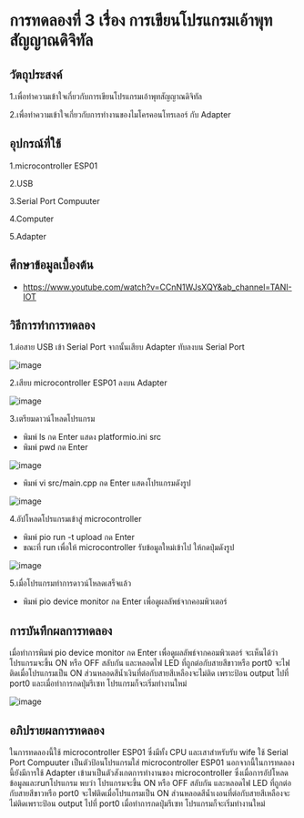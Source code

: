 # การทดลองที่ 3 เรื่อง การเขียนโปรแกรมเอ้าพุทสัญญาณดิจิทัล
## วัตถุประสงค์
1.เพื่อทำความเข้าใจเกี่ยวกับการเขียนโปรแกรมเอ้าพุทสัญญาณดิจิทัล

2.เพื่อทำความเข้าใจเกี่ยวกับการทำงานของไมโครคอนโทรเลอร์ กับ Adapter

## อุปกรณ์ที่ใช้ 
1.microcontroller ESP01

2.USB

3.Serial Port Compuuter

4.Computer

5.Adapter

## ศึกษาข้อมูลเบื้องต้น
* https://www.youtube.com/watch?v=CCnN1WJsXQY&ab_channel=TANI-IOT

## วิธีการทำการทดลอง
1.ต่อสาย USB เข้า Serial Port จากนั้นเสียบ Adapter ทับลงบน Serial Port

![image](https://user-images.githubusercontent.com/80879788/112347789-c1236600-8cf9-11eb-86db-a88de73a826b.png)

2.เสียบ microcontroller ESP01 ลงบน Adapter

![image](https://user-images.githubusercontent.com/80879788/112348112-1a8b9500-8cfa-11eb-9a3d-aa04c43143b6.png)

3.เตรียมดาวน์โหลดโปรแกรม
  * พิมพ์ ls กด Enter แสดง platformio.ini src
  * พิมพ์ pwd กด Enter

![image](https://user-images.githubusercontent.com/80879788/112354866-b2d84880-8cff-11eb-9cc4-10073d46a679.png)
  
  * พิมพ์ vi src/main.cpp กด Enter แสดงโปรแกรมดังรูป

![image](https://user-images.githubusercontent.com/80879788/112355130-f16e0300-8cff-11eb-9ac2-f8b57ca0a611.png)

4.อัปโหลดโปรแกรมเข้าสู่ microcontroller
  * พิมพ์ pio run -t upload กด Enter
  * ขณะที่ run เพื่อให้ microcontroller รับข้อมูลใหม่เข้าไป ให้กดปุ่มดังรูป
  
![image](https://user-images.githubusercontent.com/80879788/112356324-14e57d80-8d01-11eb-8933-16e3e6031db3.png)

5.เมื่อโปรแกรมทำการดาวน์โหลดเสร็จแล้ว
  * พิมพ์ pio device monitor กด Enter เพื่อดูผลลัพธ์จากคอมพิวเตอร์

## การบันทึกผลการทดลอง
เมื่อทำการพิมพ์ pio device monitor กด Enter เพื่อดูผลลัพธ์จากคอมพิวเตอร์ จะเห็นได้ว่าโปรแกรมจะขึ้น ON หรือ OFF สลับกัน และหลอดไฟ LED ที่ถูกต่อกับสายสีขาวหรือ port0 จะไฟติดเมื่อโปรแกรมเป็น ON ส่วนหลอดสีน้ำเงินที่ต่อกับสายสีเหลืองจะไม่ติด เพราะป้อน output ไปที่ port0 และเมื่อทำการกดปุ่มรีเซท โปรแกรมก็จะเริ่มทำงานใหม่

![image](https://user-images.githubusercontent.com/80879788/112356970-b076ee00-8d01-11eb-8df2-ae989d0a6ddd.png)

## อภิปรายผลการทดลอง
ในการทดลองนี้ใช้ microcontroller ESP01 ซึ่งมีทั้ง CPU และเสาสำหรับรับ wife ใช้ Serial Port Compuuter เป็นตัวป้อนโปรแกรมใส่ microcontroller ESP01 นอกจากนี้ในการทดลองนี้ยังมีการใช้ Adapter เข้ามาเป็นตัวสังเกตการทำงานของ microcontroller ซึ่งเมื่อการอัปโหลดข้อมูลและrunโปรแกรม พบว่า โปรแกรมจะขึ้น ON หรือ OFF สลับกัน และหลอดไฟ LED ที่ถูกต่อกับสายสีขาวหรือ port0 จะไฟติดเมื่อโปรแกรมเป็น ON ส่วนหลอดสีน้ำเงอนที่ต่อกับสายสีเหลืองจะไม่ติดเพราะป้อน output ไปที่ port0 เมื่อทำการกดปุ่มรีเซท โปรแกรมก็จะเริ่มทำงานใหม่
